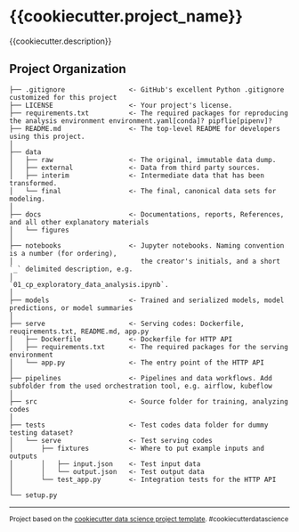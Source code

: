 {{cookiecutter.project_name}}
==============================

{{cookiecutter.description}}

Project Organization
------------
    ├── .gitignore                <- GitHub's excellent Python .gitignore customized for this project
    ├── LICENSE                   <- Your project's license.
    ├── requirements.txt          <- The required packages for reproducing the analysis environment environment.yaml[conda]? pipflie[pipenv]?
    ├── README.md                 <- The top-level README for developers using this project.
    │
    ├── data
    │   ├── raw                   <- The original, immutable data dump.
    │   ├── external              <- Data from third party sources.
    │   ├── interim               <- Intermediate data that has been transformed.
    │   └── final                 <- The final, canonical data sets for modeling.
    │
    ├── docs                      <- Documentations, reports, References, and all other explanatory materials
    │   └── figures
    │
    ├── notebooks                 <- Jupyter notebooks. Naming convention is a number (for ordering),
    │                                the creator's initials, and a short `_` delimited description, e.g.
    │                                `01_cp_exploratory_data_analysis.ipynb`.
    │
    ├── models                    <- Trained and serialized models, model predictions, or model summaries
	│
    ├── serve                     <- Serving codes: Dockerfile, reuqirements.txt, README.md, app.py
    │   ├── Dockerfile            <- Dockerfile for HTTP API
    │   ├── requirements.txt      <- The required packages for the serving environment
    │   └── app.py                <- The entry point of the HTTP API
    │
    ├── pipelines                 <- Pipelines and data workflows. Add subfolder from the used orchestration tool, e.g. airflow, kubeflow
    │
    ├── src                       <- Source folder for training, analyzing codes
    │
    ├── tests                     <- Test codes data folder for dummy testing dataset?             
    │   └── serve                 <- Test serving codes
    │       ├── fixtures          <- Where to put example inputs and outputs
    │       │   ├── input.json    <- Test input data
    │       │   └── output.json   <- Test output data
    │       └── test_app.py       <- Integration tests for the HTTP API
    │
	└── setup.py


--------

<p><small>Project based on the <a target="_blank" href="https://drivendata.github.io/cookiecutter-data-science/">cookiecutter data science project template</a>. #cookiecutterdatascience</small></p>
